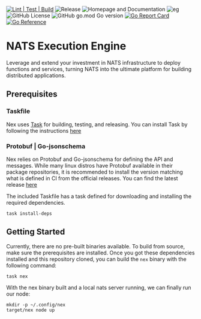 [![Lint | Test | Build](https://github.com/synadia-io/nex/actions/workflows/ltb.yml/badge.svg)](https://github.com/synadia-io/nex/actions/workflows/ltb.yml)
![Release](https://github.com/synadia-io/nex/actions/workflows/release.yml/badge.svg)
![Homepage and Documentation](https://img.shields.io/website?label=Homepage&url=https%3A%2F%2Fnats.io)
![eg](https://img.shields.io/badge/Powered%20By-NATS-green)
![GitHub License](https://img.shields.io/github/license/synadia-io/nex)
![GitHub go.mod Go version](https://img.shields.io/github/go-mod/go-version/synadia-io/nex)
[![Go Report Card](https://goreportcard.com/badge/github.com/synadia-io/nex)](https://goreportcard.com/report/github.com/synadia-io/nex)
[![Go Reference](https://pkg.go.dev/badge/github.com/synadia-io/nex.svg)](https://pkg.go.dev/github.com/synadia-io/nex)

# NATS Execution Engine

Leverage and extend your investment in NATS infrastructure to deploy functions and services, turning NATS into the ultimate platform for building distributed applications.

## Prerequisites

### Taskfile

Nex uses [Task](https://taskfile.dev) for building, testing, and releasing. You can install Task by following the
instructions [here](https://taskfile.dev/installation)

### Protobuf | Go-jsonschema

Nex relies on Protobuf and Go-jsonschema for defining the API and messages. While many linux distros have Protobuf available in their
package repositories, it is recommended to install the version matching what is defined in CI from the official releases. You can find the
latest release [here](https://github.com/protocolbuffers/protobuf/releases)

The included Taskfile has a task defined for downloading and installing the required dependencies.

```shell
task install-deps
```

## Getting Started

Currently, there are no pre-built binaries available. To build from source, make sure the prerequisites are installed.
Once you got these dependencies installed and this repository cloned, you can build the `nex` binary with the
following command:

```shell
task nex
```

With the nex binary built and a local nats server running, we can finally run our node:

```shell
mkdir -p ~/.config/nex
target/nex node up
```
